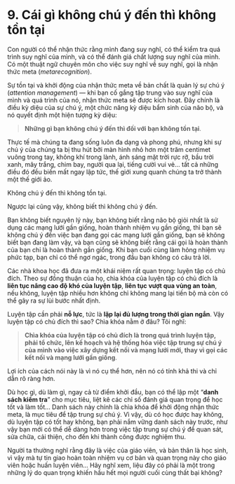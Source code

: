 # 9. Cái gì không chú ý đến thì không tồn tại

Con người có thể nhận thức rằng mình đang suy nghĩ, có thể kiểm tra quá trình suy nghĩ của mình, và có thể đánh giá chất lượng suy nghĩ của mình. Có một thuật ngữ chuyên môn cho việc suy nghĩ về suy nghĩ, gọi là nhận thức meta (_metarecognition_).

Sự tồn tại và khởi động của nhận thức meta về bản chất là quản lý sự chú ý (_attention management_) — khi bạn cố gắng tập trung vào suy nghĩ của mình và quá trình của nó, nhận thức meta sẽ được kích hoạt. Đây chính là điều kỳ diệu của sự chú ý, một chức năng kỳ diệu bẩm sinh của não bộ, và nó quyết định một hiện tượng kỳ diệu:

> **Những gì bạn không chú ý đến thì đối với bạn không tồn tại**.

Thực tế mà chúng ta đang sống luôn đa dạng và phong phú, nhưng khi sự chú ý của chúng ta bị thu hút bởi màn hình nhỏ hơn một trăm centimet vuông trong tay, không khí trong lành, ánh sáng mặt trời rực rỡ, bầu trời xanh, mây trắng, chim bay, người qua lại, tiếng cười vui vẻ... tất cả những điều đó đều biến mất ngay lập tức, thế giới xung quanh chúng ta trở thành một thế giới ảo.

Không chú ý đến thì không tồn tại.

Ngược lại cũng vậy, không biết thì không chú ý đến.

Bạn không biết nguyên lý này, bạn không biết rằng não bộ giỏi nhất là sử dụng các mạng lưới gần giống, hoàn thành nhiệm vụ gần giống, thì bạn sẽ không chú ý đến việc bạn đang gọi các mạng lưới gần giống, bạn sẽ không biết bạn đang làm vậy, và bạn cũng sẽ không biết rằng cái gọi là hoàn thành của bạn chỉ là hoàn thành gần giống. Khi bạn cuối cùng làm hỏng nhiệm vụ phức tạp, bạn chỉ có thể ngơ ngác, trong đầu bạn không có câu trả lời.

Các nhà khoa học đã đưa ra một khái niệm rất quan trọng: luyện tập có chủ đích. Theo sự đồng thuận của họ, chìa khóa của luyện tập có chủ đích là **liên tục nâng cao độ khó của luyện tập**, **liên tục vượt qua vùng an toàn**, nếu không, luyện tập nhiều hơn không chỉ không mang lại tiến bộ mà còn có thể gây ra sự lùi bước nhất định.

Luyện tập cần phải **nỗ lực**, tức là **lặp lại đủ lượng trong thời gian ngắn**. Vậy luyện tập có chủ đích thì sao? Chìa khóa nằm ở đâu? Tôi nghĩ:

> **Chìa khóa của luyện tập có chủ đích là trong quá trình luyện tập, phải tổ chức, lên kế hoạch và hệ thống hóa việc tập trung sự chú ý của mình vào việc xây dựng kết nối và mạng lưới mới, thay vì gọi các kết nối và mạng lưới gần giống**.

Lợi ích của cách nói này là vì nó cụ thể hơn, nên nó có tính khả thi và chỉ dẫn rõ ràng hơn.

Dù học gì, dù làm gì, ngay cả từ điểm khởi đầu, bạn có thể lập một “**danh sách kiểm tra**” cho mục tiêu, liệt kê các chỉ số đánh giá quan trọng để học tốt và làm tốt... Danh sách này chính là chìa khóa để khởi động nhận thức meta, là mục tiêu để tập trung sự chú ý. Vì vậy, dù có học được hay không, dù luyện tập có tốt hay không, bạn phải nắm vững danh sách này trước, như vậy bạn mới có thể dễ dàng hơn trong việc tập trung sự chú ý để quan sát, sửa chữa, cải thiện, cho đến khi thành công được nghiệm thu.

Người ta thường nghĩ rằng đây là việc của giáo viên, và bản thân là học sinh, vì vậy mà tự tin giao hoàn toàn nhiệm vụ cơ bản và quan trọng này cho giáo viên hoặc huấn luyện viên... Hãy nghĩ xem, liệu đây có phải là một trong những lý do quan trọng khiến hầu hết mọi người cuối cùng thất bại không?
